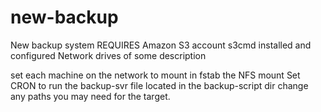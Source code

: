 # new-backup
New backup system
REQUIRES
Amazon S3 account 
s3cmd installed and configured
Network drives of some description

set each machine on the network to mount in fstab the NFS mount
Set CRON to run the backup-svr file located in the backup-script dir
change any paths you may need for the target.
